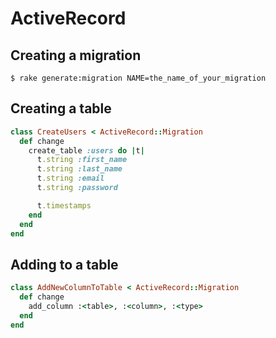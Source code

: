 # ActiveRecord

## Creating a migration

```$ rake generate:migration NAME=the_name_of_your_migration```

## Creating a table

``` ruby
class CreateUsers < ActiveRecord::Migration
  def change
    create_table :users do |t|
      t.string :first_name
      t.string :last_name
      t.string :email
      t.string :password

      t.timestamps
    end
  end
end
```

## Adding to a table

``` ruby
class AddNewColumnToTable < ActiveRecord::Migration
  def change
    add_column :<table>, :<column>, :<type>
  end
end
```